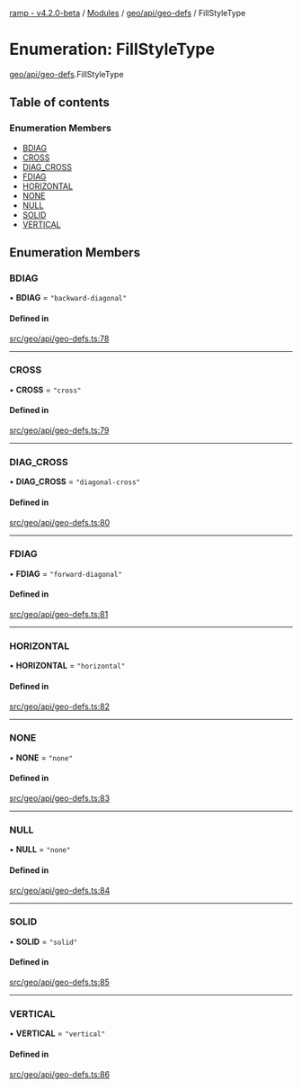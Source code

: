 [ramp - v4.2.0-beta](../README.md) / [Modules](../modules.md) / [geo/api/geo-defs](../modules/geo_api_geo_defs.md) / FillStyleType

# Enumeration: FillStyleType

[geo/api/geo-defs](../modules/geo_api_geo_defs.md).FillStyleType

## Table of contents

### Enumeration Members

- [BDIAG](geo_api_geo_defs.FillStyleType.md#bdiag)
- [CROSS](geo_api_geo_defs.FillStyleType.md#cross)
- [DIAG\_CROSS](geo_api_geo_defs.FillStyleType.md#diag_cross)
- [FDIAG](geo_api_geo_defs.FillStyleType.md#fdiag)
- [HORIZONTAL](geo_api_geo_defs.FillStyleType.md#horizontal)
- [NONE](geo_api_geo_defs.FillStyleType.md#none)
- [NULL](geo_api_geo_defs.FillStyleType.md#null)
- [SOLID](geo_api_geo_defs.FillStyleType.md#solid)
- [VERTICAL](geo_api_geo_defs.FillStyleType.md#vertical)

## Enumeration Members

### BDIAG

• **BDIAG** = ``"backward-diagonal"``

#### Defined in

[src/geo/api/geo-defs.ts:78](https://github.com/sharvenp/ramp4-docs/blob/c6cdb39/src/geo/api/geo-defs.ts#L78)

___

### CROSS

• **CROSS** = ``"cross"``

#### Defined in

[src/geo/api/geo-defs.ts:79](https://github.com/sharvenp/ramp4-docs/blob/c6cdb39/src/geo/api/geo-defs.ts#L79)

___

### DIAG\_CROSS

• **DIAG\_CROSS** = ``"diagonal-cross"``

#### Defined in

[src/geo/api/geo-defs.ts:80](https://github.com/sharvenp/ramp4-docs/blob/c6cdb39/src/geo/api/geo-defs.ts#L80)

___

### FDIAG

• **FDIAG** = ``"forward-diagonal"``

#### Defined in

[src/geo/api/geo-defs.ts:81](https://github.com/sharvenp/ramp4-docs/blob/c6cdb39/src/geo/api/geo-defs.ts#L81)

___

### HORIZONTAL

• **HORIZONTAL** = ``"horizontal"``

#### Defined in

[src/geo/api/geo-defs.ts:82](https://github.com/sharvenp/ramp4-docs/blob/c6cdb39/src/geo/api/geo-defs.ts#L82)

___

### NONE

• **NONE** = ``"none"``

#### Defined in

[src/geo/api/geo-defs.ts:83](https://github.com/sharvenp/ramp4-docs/blob/c6cdb39/src/geo/api/geo-defs.ts#L83)

___

### NULL

• **NULL** = ``"none"``

#### Defined in

[src/geo/api/geo-defs.ts:84](https://github.com/sharvenp/ramp4-docs/blob/c6cdb39/src/geo/api/geo-defs.ts#L84)

___

### SOLID

• **SOLID** = ``"solid"``

#### Defined in

[src/geo/api/geo-defs.ts:85](https://github.com/sharvenp/ramp4-docs/blob/c6cdb39/src/geo/api/geo-defs.ts#L85)

___

### VERTICAL

• **VERTICAL** = ``"vertical"``

#### Defined in

[src/geo/api/geo-defs.ts:86](https://github.com/sharvenp/ramp4-docs/blob/c6cdb39/src/geo/api/geo-defs.ts#L86)
